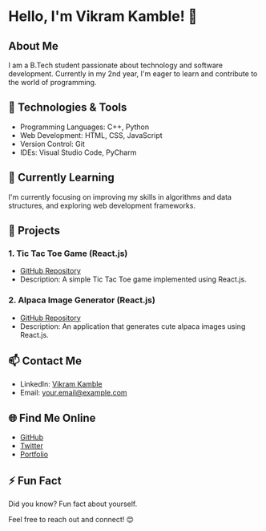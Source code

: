 # Hello, I'm Vikram Kamble! 👋

## About Me
I am a B.Tech student passionate about technology and software development. Currently in my 2nd year, I'm eager to learn and contribute to the world of programming.

## 🔧 Technologies & Tools
- Programming Languages: C++, Python
- Web Development: HTML, CSS, JavaScript
- Version Control: Git
- IDEs: Visual Studio Code, PyCharm

## 🌱 Currently Learning
I'm currently focusing on improving my skills in algorithms and data structures, and exploring web development frameworks.

## 🚀 Projects
### 1. Tic Tac Toe Game (React.js)
- [GitHub Repository](https://github.com/vikky2810/tictactoe)
- Description: A simple Tic Tac Toe game implemented using React.js.

### 2. Alpaca Image Generator (React.js)
- [GitHub Repository](https://github.com/vikky2810/alpaca-image-generator-website)
- Description: An application that generates cute alpaca images using React.js.

## 📫 Contact Me
- LinkedIn: [Vikram Kamble](https://www.linkedin.com/in/vikram-kamble-888933264/?lipi=urn%3Ali%3Apage%3Ad_flagship3_feed%3BLJ0tXQtoTGiW9Hp4F0MDGw%3D%3D)
- Email: your.email@example.com

## 🌐 Find Me Online
- [GitHub](https://github.com/yourusername)
- [Twitter](https://twitter.com/yourtwitterhandle)
- [Portfolio](https://yourportfolio.com)

## ⚡ Fun Fact
Did you know? Fun fact about yourself.

Feel free to reach out and connect! 😊
